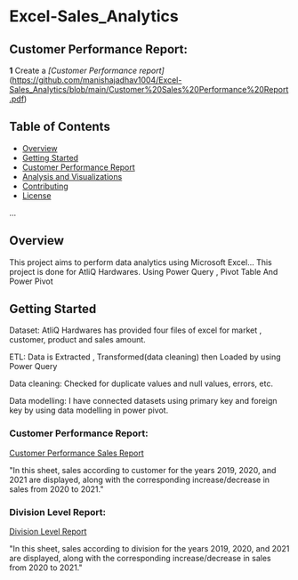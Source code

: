 # Excel-Sales_Analytics



## Customer Performance Report:

**1** Create a _[Customer Performance report]_(https://github.com/manishajadhav1004/Excel-Sales_Analytics/blob/main/Customer%20Sales%20Performance%20Report.pdf)

## Table of Contents

- [Overview](#overview)
- [Getting Started](#getting-started)
- [Customer Performance Report](#Customer-Performance-Report)
- [Analysis and Visualizations](#analysis-and-visualizations)
- [Contributing](#contributing)
- [License](#license)

...

## Overview

This project aims to perform data analytics using Microsoft Excel...
This project is done for AtliQ Hardwares. Using Power Query , Pivot Table And Power Pivot


## Getting Started

Dataset: AtliQ Hardwares has provided four files of excel for market , customer, product and sales amount. 

ETL: Data is Extracted , Transformed(data cleaning) then Loaded by using Power Query

Data cleaning: Checked for duplicate values and null values, errors, etc.

Data modelling: I have connected datasets using primary key and foreign key by using data modelling in power pivot.

### Customer Performance Report:

[Customer Performance Sales Report](https://github.com/manishajadhav1004/Excel-Sales_Analytics/blob/main/Customer%20Sales%20Performance%20Report.pdf)

"In this sheet, sales according to customer for the years 2019, 2020, and 2021 are displayed, along with the corresponding increase/decrease in sales from 2020 to 2021."
### Division Level Report:
[Division Level Report](https://github.com/manishajadhav1004/Excel-Sales_Analytics/blob/main/Division%20Level%20Report.pdf)


"In this sheet, sales according to division for the years 2019, 2020, and 2021 are displayed, along with the corresponding increase/decrease in sales from 2020 to 2021."













